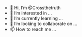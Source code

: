 - 👋 Hi, I’m @Crossthetruth
- 👀 I’m interested in ...
- 🌱 I’m currently learning ...
- 💞️ I’m looking to collaborate on ...
- 📫 How to reach me ...

<!---
Crossthetruth/Crossthetruth is a ✨ special ✨ repository because its `README.md` (this file) appears on your GitHub profile.
You can click the Preview link to take a look at your changes.
--->
